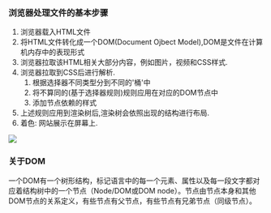 ### 浏览器处理文件的基本步骤

1. 浏览器载入HTML文件
2. 将HTML文件转化成一个DOM(Document Ojbect Model),DOM是文件在计算机内存中的表现形式
3. 浏览器拉取该HTML相关大部分内容，例如图片，视频和CSS样式.
4. 浏览器拉取到CSS后进行解析.
   1. 根据选择器不同类型分到不同的'桶'中
   2. 将不算同的(基于选择器规则)规则应用在对应的DOM节点中
   3. 添加节点依赖的样式
5. 上述规则应用到渲染树后,渲染树会依照出现的结构进行布局.
6. 着色: 网站展示在屏幕上.

![](https://mdn.mozillademos.org/files/11781/rendering.svg)



### 关于DOM

一个DOM有一个树形结构，标记语言中的每一个元素、属性以及每一段文字都对应着结构树中的一个节点（Node/DOM或DOM node）。节点由节点本身和其他DOM节点的关系定义，有些节点有父节点，有些节点有兄弟节点（同级节点）。

